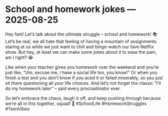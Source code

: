 # School and homework jokes — 2025-08-25

Hey fam! Let’s talk about the ultimate struggle – school and homework! 📚 Let’s be real, we all hate that feeling of having a mountain of assignments staring at us while we just want to chill and binge-watch our fave Netflix show. But hey, at least we can make some jokes about it to ease the pain, am I right? 😂 

Like when your teacher gives you homework over the weekend and you’re just like, “Um, excuse me, I have a social life too, you know!” Or when you finish a test and you don’t know if you aced it or failed miserably, so you just sit there questioning all your life choices. And let’s not forget the classic “I’ll do my homework later” – said every procrastinator ever.

So let’s embrace the chaos, laugh it off, and keep pushing through because we’re all in this together, squad! 💪 #SchoolLife #HomeworkStruggles #TeenVibes